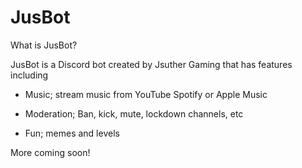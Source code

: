 # JusBot

What is JusBot?

JusBot is a Discord bot created by Jsuther Gaming that has features including

- Music; stream music from YouTube Spotify or Apple Music

- Moderation; Ban, kick, mute, lockdown channels, etc

- Fun; memes and levels

More coming soon!
